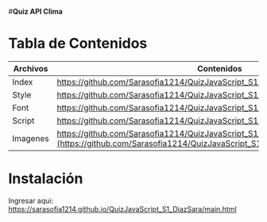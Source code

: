 #**Quiz API Clima**

# **Tabla de Contenidos**

| Archivos | Contenidos |
|--|--|
| Index |https://github.com/Sarasofia1214/QuizJavaScript_S1_DiazSara/blob/master/main.html|
| Style |https://github.com/Sarasofia1214/QuizJavaScript_S1_DiazSara/tree/master/styles|
| Font | https://github.com/Sarasofia1214/QuizJavaScript_S1_DiazSara/tree/master/fonts |
| Script | https://github.com/Sarasofia1214/QuizJavaScript_S1_DiazSara/tree/master/script |
| Imagenes | https://github.com/Sarasofia1214/QuizJavaScript_S1_DiazSara/tree/master/script](https://github.com/Sarasofia1214/QuizJavaScript_S1_DiazSara/tree/master/img |



# **Instalación**

Ingresar aqui: https://sarasofia1214.github.io/QuizJavaScript_S1_DiazSara/main.html
